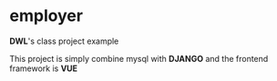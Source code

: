 # employer
**DWL**'s class project example

This project is simply combine mysql with **DJANGO** and the frontend framework is **VUE**
